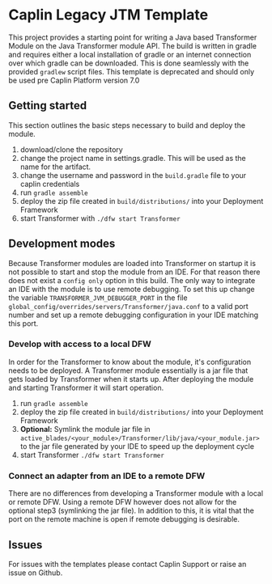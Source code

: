# Caplin Legacy JTM Template

This project provides a starting point for writing a Java based Transformer Module on the Java Transformer module API. The build is written in gradle and requires either a local installation of gradle or an internet connection over which gradle can be downloaded. This is done seamlessly with the provided `gradlew` script files.
This template is deprecated and should only be used pre Caplin Platform version 7.0

## Getting started
This section outlines the basic steps necessary to build and deploy the module.

1. download/clone the repository
2. change the project name in settings.gradle. This will be used as the name for the artifact.
3. change the username and password in the `build.gradle` file to your caplin credentials
4. run `gradle assemble`
5. deploy the zip file created in `build/distributions/` into your Deployment Framework
7. start Transformer with `./dfw start Transformer`


## Development modes
Because Transformer modules are loaded into Transformer on startup it is not possible to start and stop the module from an IDE. For that reason there does not exist a `config only` option in this build. The only way to integrate an IDE with the module is to use remote debugging. To set this up change the variable `TRANSFORMER_JVM_DEBUGGER_PORT` in the file `global_config/overrides/servers/Transformer/java.conf` to a valid port number and set up a remote debugging configuration in your IDE matching this port.

### Develop with access to a local DFW
In order for the Transformer to know about the module, it's configuration needs to be deployed. A Transformer module essentially is a jar file that gets loaded by Transformer when it starts up. After deploying the module and starting Transformer it will start operation.

1. run `gradle assemble`
2. deploy the zip file created in `build/distributions/` into your Deployment Framework
3. **Optional:** Symlink the module jar file in `active_blades/<your_module>/Transformer/lib/java/<your_module.jar>` to the jar file generated by your IDE to speed up the deployment cycle
4. start Transformer `./dfw start Transformer`


### Connect an adapter from an IDE to a remote DFW
There are no differences from developing a Transformer module with a local or remote DFW. Using a remote DFW however does not allow for the optional step3 (symlinking the jar file). In addition to this, it is vital that the port on the remote machine is open if remote debugging is desirable.


## Issues
For issues with the templates please contact Caplin Support or raise an issue on Github.
